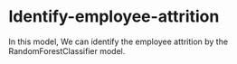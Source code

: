 # Identify-employee-attrition
In this model, We can identify the employee attrition by the RandomForestClassifier model.
